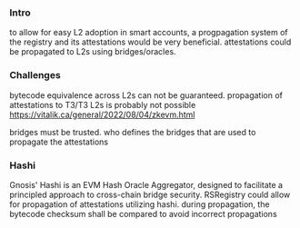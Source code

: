 ### Intro 
to allow for easy L2 adoption in smart accounts, a progpagation system of the registry and its attestations would be very beneficial.
attestations could be propagated to L2s using bridges/oracles. 

### Challenges 

bytecode equivalence across L2s can not be guaranteed. propagation of attestations to T3/T3 L2s is probably not possible https://vitalik.ca/general/2022/08/04/zkevm.html

bridges must be trusted. who defines the bridges that are used to propagate the attestations


### Hashi
Gnosis' Hashi is an EVM Hash Oracle Aggregator, designed to facilitate a principled approach to cross-chain bridge security.
RSRegistry could allow for propagation of attestations utilizing hashi. 
during propagation, the bytecode checksum shall be compared to avoid incorrect propagations


